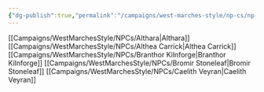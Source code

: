 ```yaml
---
{"dg-publish":true,"permalink":"/campaigns/west-marches-style/np-cs/np-cs/"}
---
```


[[Campaigns/WestMarchesStyle/NPCs/Althara\|Althara]]
[[Campaigns/WestMarchesStyle/NPCs/Althea Carrick\|Althea Carrick]]
[[Campaigns/WestMarchesStyle/NPCs/Branthor Kilnforge\|Branthor Kilnforge]]
[[Campaigns/WestMarchesStyle/NPCs/Bromir Stoneleaf\|Bromir Stoneleaf]]
[[Campaigns/WestMarchesStyle/NPCs/Caelith Veyran\|Caelith Veyran]]